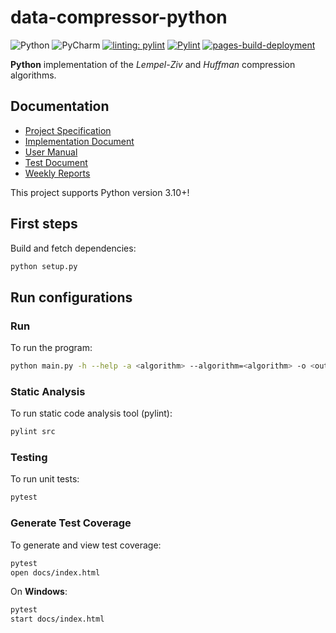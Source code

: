 # data-compressor-python

![Python](https://img.shields.io/badge/python-3670A0?style=for-the-badge&logo=python&logoColor=ffdd54)
![PyCharm](https://img.shields.io/badge/pycharm-143?style=for-the-badge&logo=pycharm&logoColor=black&color=black&labelColor=green)
[![linting: pylint](https://img.shields.io/badge/linting-pylint-yellowgreen)](https://github.com/PyCQA/pylint)
[![Pylint](https://github.com/CasimirLaine/data-compressor-python/actions/workflows/pylint.yml/badge.svg?branch=master)](https://github.com/CasimirLaine/data-compressor-python/actions/workflows/pylint.yml)
[![pages-build-deployment](https://github.com/CasimirLaine/data-compressor-python/actions/workflows/pages/pages-build-deployment/badge.svg?branch=master)](https://github.com/CasimirLaine/data-compressor-python/actions/workflows/pages/pages-build-deployment)

<b>Python</b> implementation of the <i>Lempel-Ziv</i> and <i>Huffman</i> compression algorithms.

## Documentation

- [Project Specification](./specs/specification.md)
- [Implementation Document](./specs/implementation.md)
- [User Manual](./specs/manual.md)
- [Test Document](./specs/testing.md)
- [Weekly Reports](./specs/weekly)

This project supports Python version 3.10+!

## First steps

Build and fetch dependencies:

```bash
python setup.py
```

## Run configurations

### Run

To run the program:

```bash 
python main.py -h --help -a <algorithm> --algorithm=<algorithm> -o <output_file> --output_file=<output_file> -f <file> --file=<file> -m <method> --method=<method> <input>

```

### Static Analysis

To run static code analysis tool (pylint):

```bash
pylint src
```

### Testing

To run unit tests:

```bash
pytest
```

### Generate Test Coverage

To generate and view test coverage:

```bash
pytest
open docs/index.html
```

On <b>Windows</b>:

```bash
pytest
start docs/index.html
```
